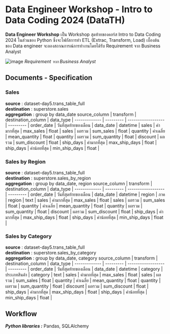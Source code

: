 # Data Engineer Workshop - Intro to Data Coding 2024 (DataTH)
**Data Engineer Workshop** เป็น Workshop สุดท้ายของคอร์ส Intro to Data Coding 2024 ในส่วนของ Python ซึ่งจะโฟกัสการทำ ETL (Extrac, Transform, Load) เบื้องต้น ของ Data engineer จะลองสถาณการณ์การทำงานโดยได้รับ Requirement จาก Business Analyst

![image](https://github.com/suben-mk/Python-Workshop-DataTH/assets/89971741/0fd398bf-5778-4ab1-b4cb-b179229191ac)
_Requirement จาก Business Analyst_

## Documents - Specification
### Sales
**source** : dataset-day5.trans_table_full\
**destination** : superstore.sales\
**aggregation** : group by data_date
source_column	| transform	| destination_column | data_type |
------------- | --------- | ------------------ | --------- |
order_date | วันที่สุดท้ายของเดือน |	data_date |	datetime |
sales |	ค่ามากที่สุด |	max_sales |	float |
sales |	ผลรวม |	sum_sales |	float |
quantity |	ค่าเฉลี่ย | 	mean_quantity |	float |
quantity |	ผลรวม |	sum_quantity |	float |
discount |	ผลรวม |	sum_discount |	float |
ship_days |	ค่ามากที่สุด |	max_ship_days |	float |
ship_days |	ค่าน้อยที่สุด |	min_ship_days |	float |

### Sales by Region
**source** : dataset-day5.trans_table_full\
**destination** : superstore.sales_by_region\
**aggregation** : group by data_date, region
source_column	| transform	| destination_column | data_type |
------------- | --------- | ------------------ | --------- |
order_date | วันที่สุดท้ายของเดือน |	data_date |	datetime |
region | ภาค | region |	text |
sales |	ค่ามากที่สุด |	max_sales |	float |
sales |	ผลรวม |	sum_sales |	float |
quantity |	ค่าเฉลี่ย | 	mean_quantity |	float |
quantity |	ผลรวม |	sum_quantity |	float |
discount |	ผลรวม |	sum_discount |	float |
ship_days |	ค่ามากที่สุด |	max_ship_days |	float |
ship_days |	ค่าน้อยที่สุด |	min_ship_days |	float |

### Sales by Category
**source** : dataset-day5.trans_table_full\
**destination** : superstore.sales_by_category\
**aggregation** : group by data_date, category
source_column	| transform	| destination_column | data_type |
------------- | --------- | ------------------ | --------- |
order_date | วันที่สุดท้ายของเดือน |	data_date |	datetime |
category | ประเภทสินค้า |	category | text |
sales |	ค่ามากที่สุด |	max_sales |	float |
sales |	ผลรวม |	sum_sales |	float |
quantity |	ค่าเฉลี่ย | 	mean_quantity |	float |
quantity |	ผลรวม |	sum_quantity |	float |
discount |	ผลรวม |	sum_discount |	float |
ship_days |	ค่ามากที่สุด |	max_ship_days |	float |
ship_days |	ค่าน้อยที่สุด |	min_ship_days |	float |

## Workflow
_**Python libraries :**_ Pandas, SQLAlchemy
